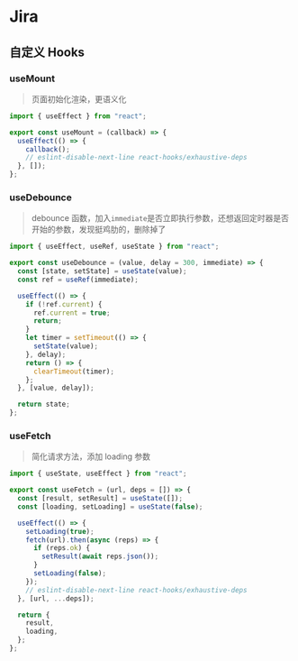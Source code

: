 # Jira

## 自定义 Hooks

### useMount

> 页面初始化渲染，更语义化

```js
import { useEffect } from "react";

export const useMount = (callback) => {
  useEffect(() => {
    callback();
    // eslint-disable-next-line react-hooks/exhaustive-deps
  }, []);
};
```

### useDebounce

> debounce 函数，加入`immediate`是否立即执行参数，还想返回定时器是否开始的参数，发现挺鸡肋的，删除掉了

```js
import { useEffect, useRef, useState } from "react";

export const useDebounce = (value, delay = 300, immediate) => {
  const [state, setState] = useState(value);
  const ref = useRef(immediate);

  useEffect(() => {
    if (!ref.current) {
      ref.current = true;
      return;
    }
    let timer = setTimeout(() => {
      setState(value);
    }, delay);
    return () => {
      clearTimeout(timer);
    };
  }, [value, delay]);

  return state;
};
```

### useFetch

> 简化请求方法，添加 loading 参数

```js
import { useState, useEffect } from "react";

export const useFetch = (url, deps = []) => {
  const [result, setResult] = useState([]);
  const [loading, setLoading] = useState(false);

  useEffect(() => {
    setLoading(true);
    fetch(url).then(async (reps) => {
      if (reps.ok) {
        setResult(await reps.json());
      }
      setLoading(false);
    });
    // eslint-disable-next-line react-hooks/exhaustive-deps
  }, [url, ...deps]);

  return {
    result,
    loading,
  };
};
```
